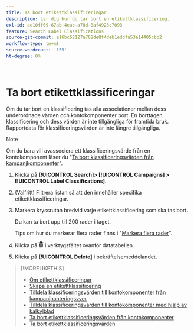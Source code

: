 ```yaml
---
title: Ta bort etikettklassificeringar
description: Lär dig hur du tar bort en etikettklassificering.
exl-id: ae10ff69-67ab-4eac-a78d-8af4923c7093
feature: Search Label Classifications
source-git-commit: e16bc62127a708de8f4deb1eddfa53a14405cbc2
workflow-type: tm+mt
source-wordcount: '155'
ht-degree: 0%

---
```


# Ta bort etikettklassificeringar

Om du tar bort en klassificering tas alla associationer mellan dess underordnade värden och kontokomponenter bort. En borttagen klassificering och dess värden är inte tillgängliga för framtida bruk. Rapportdata för klassificeringsvärden är inte längre tillgängliga.

>[!NOTE]
>
>Om du bara vill avassociera ett klassificeringsvärde från en kontokomponent läser du &quot;[Ta bort klassificeringsvärden från kampanjkomponenter](classification-values-remove.md)&quot;.

1. Klicka på **[!UICONTROL Search]> [!UICONTROL Campaigns] >[!UICONTROL Label Classifications]**.

1. (Valfritt) Filtrera listan så att den innehåller specifika etikettklassificeringar.

1. Markera kryssrutan bredvid varje etikettklassificering som ska tas bort.

   Du kan ta bort upp till 200 rader i taget.

   Tips om hur du markerar flera rader finns i &quot;[Markera flera rader](/help/search-social-commerce/common-tasks/navigation-editing-selection/multiple-rows-select.md)&quot;.

1. Klicka på ![Ta bort](/help/search-social-commerce/assets/delete.png "Ta bort") i verktygsfältet ovanför datatabellen.

1. Klicka på **[!UICONTROL Delete]** i bekräftelsemeddelandet.

>[!MORELIKETHIS]
>
>* [Om etikettklassificeringar](classification-about.md)
>* [Skapa en etikettklassificering](classification-create.md)
>* [Tilldela klassificeringsvärden till kontokomponenter från kampanjhanteringsvyer](classification-values-assign-campaign-management.md)
>* [Tilldela klassificeringsvärden till kontokomponenter med hjälp av kalkylblad](classification-values-assign-bulksheets.md)
>* [Ta bort etikettklassificeringsvärden från kontokomponenter](classification-values-remove.md)
>* [Ta bort etikettklassificeringsvärden](classification-values-delete.md)
